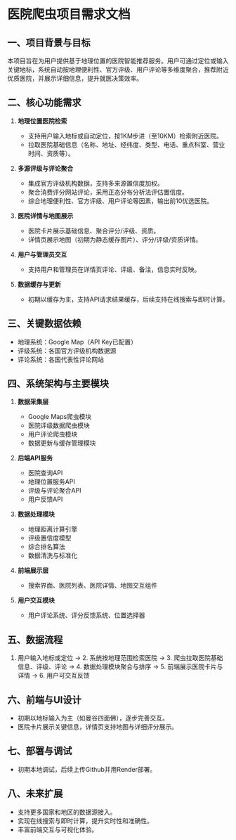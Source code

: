 # 医院爬虫项目需求文档

## 一、项目背景与目标

本项目旨在为用户提供基于地理位置的医院智能推荐服务。用户可通过定位或输入关键地标，系统自动按地理便利性、官方评级、用户评论等多维度聚合，推荐附近优质医院，并展示详细信息，提升就医决策效率。

## 二、核心功能需求

1. **地理位置医院检索**
   - 支持用户输入地标或自动定位，按1KM步进（至10KM）检索附近医院。
   - 拉取医院基础信息（名称、地址、经纬度、类型、电话、重点科室、营业时间、资质等）。

2. **多源评级与评论聚合**
   - 集成官方评级机构数据，支持多来源置信度加权。
   - 聚合消费评分网站评论，采用正态分布分析法评估置信度。
   - 综合地理便利性、官方评级、用户评论等因素，输出前10优选医院。

3. **医院详情与地图展示**
   - 医院卡片展示基础信息、聚合评分/评级、资质。
   - 详情页展示地图（初期为静态缓存图片）、评分/评级/资质详情。

4. **用户与管理员交互**
   - 支持用户和管理员在详情页评论、评级、备注，信息实时反映。

5. **数据缓存与更新**
   - 初期以缓存为主，支持API请求结果缓存，后续支持在线搜索与即时计算。

## 三、关键数据依赖

- 地理系统：Google Map（API Key已配置）
- 评级系统：各国官方评级机构数据源
- 评论系统：各国代表性评论网站

## 四、系统架构与主要模块

1. **数据采集层**
   - Google Maps爬虫模块
   - 医院评级数据爬虫模块
   - 用户评论爬虫模块
   - 数据更新与缓存管理模块

2. **后端API服务**
   - 医院查询API
   - 地理位置服务API
   - 评级与评论聚合API
   - 用户反馈API

3. **数据处理模块**
   - 地理距离计算引擎
   - 评级置信度模型
   - 综合排名算法
   - 数据清洗与标准化

4. **前端展示层**
   - 搜索界面、医院列表、医院详情、地图交互组件

5. **用户交互模块**
   - 用户评论系统、评分反馈系统、位置选择器

## 五、数据流程

1. 用户输入地标或定位 → 2. 系统按地理范围检索医院 → 3. 爬虫拉取医院基础信息、评级、评论 → 4. 数据处理模块聚合与排序 → 5. 前端展示医院卡片与详情 → 6. 用户可交互反馈

## 六、前端与UI设计

- 初期以地标输入为主（如曼谷四面佛），逐步完善交互。
- 医院卡片展示关键信息，详情页支持地图与详细评分展示。

## 七、部署与调试

- 初期本地调试，后续上传Github并用Render部署。

## 八、未来扩展

- 支持更多国家和地区的数据源接入。
- 实现在线搜索与即时计算，提升实时性和准确性。
- 丰富前端交互与可视化体验。 